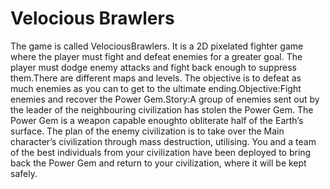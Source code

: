 # Velocious Brawlers
The game is called VelociousBrawlers. It is a 2D pixelated fighter game where the player must fight and defeat enemies for a greater goal. The player must dodge enemy attacks and fight back enough to suppress them.There are different maps and levels. The objective is to defeat as much enemies as you can to get to the ultimate ending.Objective:Fight enemies and recover the Power Gem.Story:A group of enemies sent out by the leader of the neighbouring civilization has stolen the Power Gem. The Power Gem is a weapon capable enoughto obliterate half of the Earth’s surface. The plan of the enemy civilization is to take over the Main character’s civilization through mass destruction, utilising. You and a team of the best individuals from your civilization have been deployed to bring back the Power Gem and return to your civilization, where it will be kept safely. 

